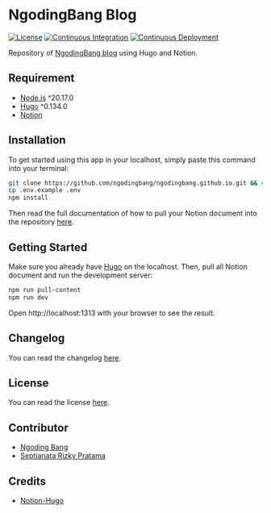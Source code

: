 # NgodingBang Blog

[![License](https://badgen.net/github/license/ngodingbang/ngodingbang.github.io "License")](LICENSE.md)
[![Continuous Integration](https://github.com/ngodingbang/ngodingbang.github.io/actions/workflows/ci.yml/badge.svg "Continuous Integration")](https://github.com/ngodingbang/ngodingbang.github.io/actions/workflows/ci.yml)
[![Continuous Deployment](https://github.com/ngodingbang/ngodingbang.github.io/actions/workflows/cd.yml/badge.svg "Continuous Deployment")](https://github.com/ngodingbang/ngodingbang.github.io/actions/workflows/cd.yml)

Repository of [NgodingBang blog](https://ngodingbang.my.id) using Hugo and Notion.

## Requirement

- [Node.js](https://nodejs.org) ^20.17.0
- [Hugo](https://gohugo.io) ^0.134.0
- [Notion](https://www.notion.so)

## Installation

To get started using this app in your localhost, simply paste this command into your terminal:

```bash
git clone https://github.com/ngodingbang/ngodingbang.github.io.git && cd ngodingbang.github.io
cp .env.example .env
npm install
```

Then read the full documentation of how to pull your Notion document into the repository [here](https://github.com/HEIGE-PCloud/Notion-Hugo).

## Getting Started

Make sure you already have [Hugo](https://gohugo.io) on the localhost. Then, pull all Notion document and run the development server:

```bash
npm run pull-content
npm run dev
```

Open http://localhost:1313 with your browser to see the result.

## Changelog

You can read the changelog [here](CHANGELOG.md).

## License

You can read the license [here](LICENSE.md).

## Contributor

- [Ngoding Bang](https://github.com/ngodingbang)
- [Septianata Rizky Pratama](https://github.com/ianriizky)

## Credits

- [Notion-Hugo](https://github.com/HEIGE-PCloud/Notion-Hugo)
